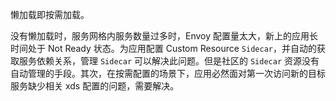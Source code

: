 懒加载即按需加载。

没有懒加载时，服务网格内服务数量过多时，Envoy 配置量太大，新上的应用长时间处于 Not Ready 状态。为应用配置 Custom Resource `Sidecar`，并自动的获取服务依赖关系，管理 `Sidecar` 可以解决此问题。但是社区的 `Sidecar` 资源没有自动管理的手段。其次，在按需配置的场景下，应用必然面对第一次访问新的目标服务缺少相关 xds 配置的问题，需要解决。

